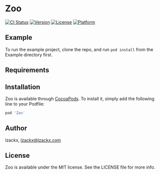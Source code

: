 # Zoo

[![CI Status](https://img.shields.io/travis/lzackx/Zoo.svg?style=flat)](https://travis-ci.org/lzackx/Zoo)
[![Version](https://img.shields.io/cocoapods/v/Zoo.svg?style=flat)](https://cocoapods.org/pods/Zoo)
[![License](https://img.shields.io/cocoapods/l/Zoo.svg?style=flat)](https://cocoapods.org/pods/Zoo)
[![Platform](https://img.shields.io/cocoapods/p/Zoo.svg?style=flat)](https://cocoapods.org/pods/Zoo)

## Example

To run the example project, clone the repo, and run `pod install` from the Example directory first.

## Requirements

## Installation

Zoo is available through [CocoaPods](https://cocoapods.org). To install
it, simply add the following line to your Podfile:

```ruby
pod 'Zoo'
```

## Author

lzackx, lzackx@lzackx.com

## License

Zoo is available under the MIT license. See the LICENSE file for more info.
